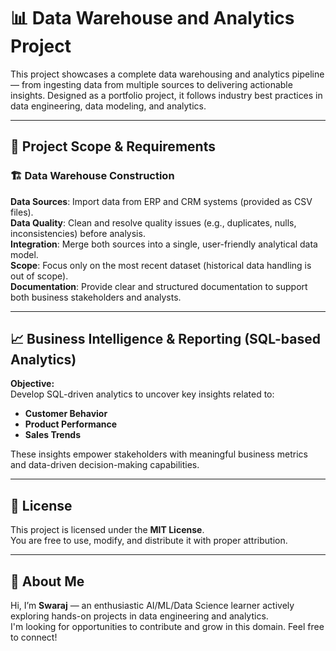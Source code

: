 # 📊 Data Warehouse and Analytics Project

This project showcases a complete data warehousing and analytics pipeline — from ingesting data from multiple sources to delivering actionable insights. Designed as a portfolio project, it follows industry best practices in data engineering, data modeling, and analytics.

---

## 🚧 Project Scope & Requirements

### 🏗️ Data Warehouse Construction

**Data Sources**: Import data from ERP and CRM systems (provided as CSV files).  
**Data Quality**: Clean and resolve quality issues (e.g., duplicates, nulls, inconsistencies) before analysis.  
**Integration**: Merge both sources into a single, user-friendly analytical data model.  
**Scope**: Focus only on the most recent dataset (historical data handling is out of scope).  
**Documentation**: Provide clear and structured documentation to support both business stakeholders and analysts.

---

## 📈 Business Intelligence & Reporting (SQL-based Analytics)

**Objective:**  
Develop SQL-driven analytics to uncover key insights related to:

- **Customer Behavior**
- **Product Performance**
- **Sales Trends**

These insights empower stakeholders with meaningful business metrics and data-driven decision-making capabilities.

---

## 📄 License

This project is licensed under the **MIT License**.  
You are free to use, modify, and distribute it with proper attribution.

---

## 🙋 About Me

Hi, I’m **Swaraj** — an enthusiastic AI/ML/Data Science learner actively exploring hands-on projects in data engineering and analytics.  
I'm looking for opportunities to contribute and grow in this domain. Feel free to connect!
